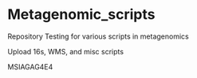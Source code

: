 # Metagenomic_scripts
Repository Testing for various scripts in metagenomics

Upload 16s, WMS, and misc scripts


MSIAGAG4E4